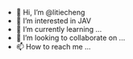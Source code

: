 - 👋 Hi, I’m @litiecheng
- 👀 I’m interested in JAV
- 🌱 I’m currently learning ...
- 💞️ I’m looking to collaborate on ...
- 📫 How to reach me ...

<!---
litiecheng/litiecheng is a ✨ special ✨ repository because its `README.md` (this file) appears on your GitHub profile.
You can click the Preview link to take a look at your changes.
--->
